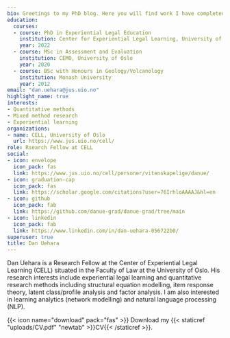 ```yaml
---
bio: Greetings to my PhD blog. Here you will find work I have completed during my Masters and work I am currently working on in my PhD. My research interests include legal education and experiental learning. I am also interested in quantitative methods specifically latent variable models i.e. SEMs, IRTs, LCA/LPA
education:
  courses:
  - course: PhD in Experiential Legal Education
    institution: Center for Experiential Legal Learning, University of Oslo
    year: 2022
  - course: MSc in Assessment and Evaluation
    institution: CEMO, University of Oslo
    year: 2020
  - course: BSc with Honours in Geology/Volcanology
    institution: Monash University
    year: 2012
email: "dan.uehara@jus.uio.no"
highlight_name: true
interests:
- Quantitative methods
- Mixed method research
- Experiential learning
organizations:
- name: CELL, University of Oslo
  url: https://www.jus.uio.no/cell/
role: Rsearch Fellow at CELL
social:
- icon: envelope
  icon_pack: fas
  link: https://www.jus.uio.no/cell/personer/vitenskapelige/danue/
- icon: graduation-cap
  icon_pack: fas
  link: https://scholar.google.com/citations?user=76IrhloAAAAJ&hl=en
- icon: github
  icon_pack: fab
  link: https://github.com/danue-grad/danue-grad/tree/main
- icon: linkedin
  icon_pack: fab
  link: https://www.linkedin.com/in/dan-uehara-056722b0/
superuser: true
title: Dan Uehara
---
```


Dan Uehara is a Research Fellow at the Center of Experiential Legal Learning (CELL) situated in the Faculty of Law at the University of Oslo. His research interests include experiential legal learning and quantitative research methods including structural equation modelling, item response theory, latent class/profile analysis and factor analysis. I am also interested in learning analytics (network modelling) and natural language processing (NLP).

{{< icon name="download" pack="fas" >}} Download my {{< staticref "uploads/CV.pdf" "newtab" >}}CV{{< /staticref >}}.

